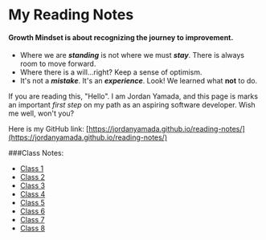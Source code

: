 # My Reading Notes

#### Growth Mindset is about recognizing the journey to improvement. 

- Where we are ***standing*** is not where we must ***stay***. There is always room to move forward.
- Where there is a will...right? Keep a sense of optimism.
- It's not a ***mistake***. It's an ***experience***. Look! We learned what **not** to do.

If you are reading this, "Hello". I am Jordan Yamada, and this page is marks an important *first step* on my path as an aspiring software developer. Wish me well, won't you?

Here is my GitHub link: [https://jordanyamada.github.io/reading-notes/](https://jordanyamada.github.io/reading-notes/)

###Class Notes:

- [Class 1](class_1.md)
- [Class 2](class_2.md)
- [Class 3](class_3.md)
- [Class 4](class_4.md)
- [Class 5](class_5.md)
- [Class 6](class_6.md)
- [Class 7](class_7.md)
- [Class 8](class_8.md)
